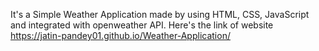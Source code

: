 It's a Simple Weather Application made by using HTML, CSS, JavaScript and integrated with openweather API.
Here's the link of website https://jatin-pandey01.github.io/Weather-Application/